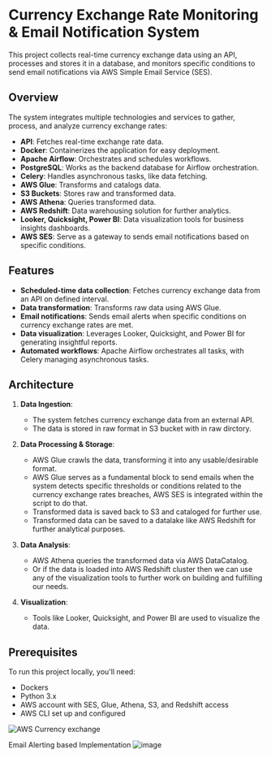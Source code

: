 # Currency Exchange Rate Monitoring & Email Notification System

This project collects real-time currency exchange data using an API, processes and stores it in a database, and monitors specific conditions to send email notifications via AWS Simple Email Service (SES).

## Overview

The system integrates multiple technologies and services to gather, process, and analyze currency exchange rates:

- **API**: Fetches real-time exchange rate data.
- **Docker**: Containerizes the application for easy deployment.
- **Apache Airflow**: Orchestrates and schedules workflows.
- **PostgreSQL**: Works as the backend database for Airflow orchestration.
- **Celery**: Handles asynchronous tasks, like data fetching.
- **AWS Glue**: Transforms and catalogs data.
- **S3 Buckets**: Stores raw and transformed data.
- **AWS Athena**: Queries transformed data.
- **AWS Redshift**: Data warehousing solution for further analytics.
- **Looker, Quicksight, Power BI**: Data visualization tools for business insights dashboards.
- **AWS SES**: Serve as a gateway to sends email notifications based on specific conditions.

## Features

- **Scheduled-time data collection**: Fetches currency exchange data from an API on defined interval.
- **Data transformation**: Transforms raw data using AWS Glue.
- **Email notifications**: Sends email alerts when specific conditions on currency exchange rates are met.
- **Data visualization**: Leverages Looker, Quicksight, and Power BI for generating insightful reports.
- **Automated workflows**: Apache Airflow orchestrates all tasks, with Celery managing asynchronous tasks.

## Architecture

1. **Data Ingestion**:
    - The system fetches currency exchange data from an external API.
    - The data is stored in raw format in S3 bucket with in raw dirctory.

2. **Data Processing & Storage**:
    - AWS Glue crawls the data, transforming it into any usable/desirable format.
    - AWS Glue serves as a fundamental block to send emails when the system detects specific thresholds or conditions related to the currency exchange rates breaches, AWS SES is integrated within the script to do that.
    - Transformed data is saved back to S3 and cataloged for further use.
    - Transformed data can be saved to a datalake like AWS Redshift for further analytical purposes.
  
3. **Data Analysis**:
    - AWS Athena queries the transformed data via AWS DataCatalog.
    - Or if the data is loaded into AWS Redshift cluster then we can use any of the visualization tools to further work on building and fulfilling our needs.

4. **Visualization**:
    - Tools like Looker, Quicksight, and Power BI are used to visualize the data.
  

## Prerequisites

To run this project locally, you'll need:

- Dockers
- Python 3.x
- AWS account with SES, Glue, Athena, S3, and Redshift access
- AWS CLI set up and configured


![AWS Currency exchange](https://github.com/user-attachments/assets/9064b4e6-25be-49e2-ae79-e18357569003)



Email Alerting based Implementation
![image](https://github.com/user-attachments/assets/25a01a1b-0639-4a6e-82bf-d77a845d0120)



